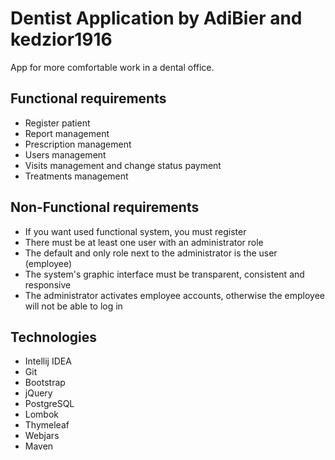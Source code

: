 # Dentist Application by AdiBier and kedzior1916

App for more comfortable work in a dental office.

## Functional requirements

- Register patient 
- Report management 
- Prescription management
- Users management
- Visits management and change status payment
- Treatments management

## Non-Functional requirements

- If you want used functional system, you must register
- There must be at least one user with an administrator role
- The default and only role next to the administrator is the user (employee)
- The system's graphic interface must be transparent, consistent and responsive
- The administrator activates employee accounts, otherwise the employee will not be able to log in

## Technologies

- Intellij IDEA
- Git
- Bootstrap
- jQuery
- PostgreSQL
- Lombok
- Thymeleaf
- Webjars
- Maven

